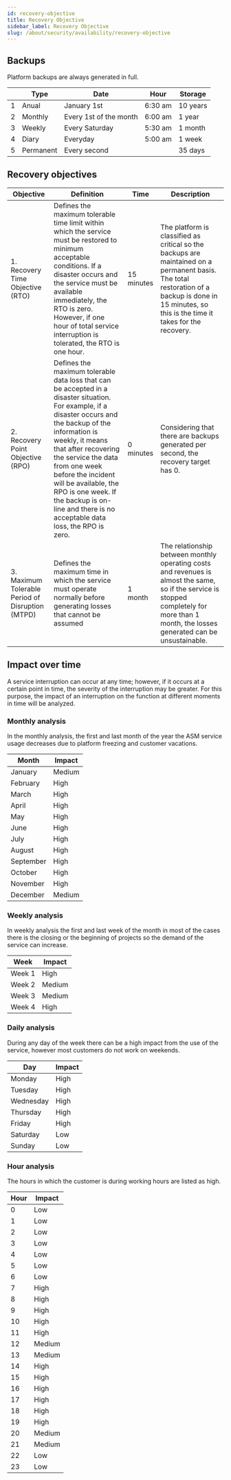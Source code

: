 ```yaml
---
id: recovery-objective
title: Recovery Objective
sidebar_label: Recovery Objective
slug: /about/security/availability/recovery-objective
---
```


## Backups

Platform backups are always generated in full.

|   | Type      | Date                   | Hour    | Storage  |
|---|-----------|------------------------|---------|----------|
| 1 | Anual     | January 1st            | 6:30 am | 10 years |
| 2 | Monthly   | Every 1st of the month | 6:00 am | 1 year   |
| 3 | Weekly    | Every Saturday         | 5:30 am | 1 month  |
| 4 | Diary     | Everyday               | 5:00 am | 1 week   |
| 5 | Permanent | Every second           |         | 35 days  |

## Recovery objectives

| Objective                                        | Definition                                                                                                                                                                                                                                                                                                                                                                         | Time       | Description                                                                                                                                                                                        |
|--------------------------------------------------|------------------------------------------------------------------------------------------------------------------------------------------------------------------------------------------------------------------------------------------------------------------------------------------------------------------------------------------------------------------------------------|------------|----------------------------------------------------------------------------------------------------------------------------------------------------------------------------------------------------|
| 1. Recovery Time Objective (RTO)                 | Defines the maximum tolerable time limit within which the service must be restored to minimum acceptable conditions. If a disaster occurs and the service must be available immediately, the RTO is zero. However, if one hour of total service interruption is tolerated, the RTO is one hour.                                                                                    | 15 minutes | The platform is classified as critical so the backups are maintained on a permanent basis. The total restoration of a backup is done in 15 minutes, so this is the time it takes for the recovery. |
| 2. Recovery Point Objective (RPO)                | Defines the maximum tolerable data loss that can be accepted in a disaster situation. For example, if a disaster occurs and the backup of the information is weekly, it means that after recovering the service the data from one week before the incident will be available, the RPO is one week. If the backup is on-line and there is no acceptable data loss, the RPO is zero. | 0 minutes  | Considering that there are backups generated per second, the recovery target has 0.                                                                                                                |
| 3. Maximum Tolerable Period of Disruption (MTPD) | Defines the maximum time in which the service must operate normally before generating losses that cannot be assumed                                                                                                                                                                                                                                                                | 1 month    | The relationship between monthly operating costs and revenues is almost the same, so if the service is stopped completely for more than 1 month, the losses generated can be unsustainable.        |

## Impact over time

A service interruption can occur at any time;
however,
if it occurs at a certain point in time,
the severity of the interruption may be greater.
For this purpose,
the impact of an interruption on
the function at different moments
in time will be analyzed.

### Monthly analysis

In the monthly analysis,
the first and last month of
the year the ASM service
usage decreases due to platform
freezing and customer vacations.

| Month     | Impact |
|-----------|--------|
| January   | Medium |
| February  | High   |
| March     | High   |
| April     | High   |
| May       | High   |
| June      | High   |
| July      | High   |
| August    | High   |
| September | High   |
| October   | High   |
| November  | High   |
| December  | Medium |

### Weekly analysis

In weekly analysis the first
and last week of the month in
most of the cases there is the
closing or the beginning of
projects so the demand of the
service can increase.

| Week   | Impact |
|--------|--------|
| Week 1 | High   |
| Week 2 | Medium |
| Week 3 | Medium |
| Week 4 | High   |

### Daily analysis

During any day of the week there
can be a high impact from the
use of the service,
however most customers do
not work on weekends.

| Day       | Impact |
|-----------|--------|
| Monday    | High   |
| Tuesday   | High   |
| Wednesday | High   |
| Thursday  | High   |
| Friday    | High   |
| Saturday  | Low    |
| Sunday    | Low    |

### Hour analysis

The hours in which the customer
is during working hours are listed as high.

| Hour | Impact |
|------|--------|
| 0    | Low    |
| 1    | Low    |
| 2    | Low    |
| 3    | Low    |
| 4    | Low    |
| 5    | Low    |
| 6    | Low    |
| 7    | High   |
| 8    | High   |
| 9    | High   |
| 10   | High   |
| 11   | High   |
| 12   | Medium |
| 13   | Medium |
| 14   | High   |
| 15   | High   |
| 16   | High   |
| 17   | High   |
| 18   | High   |
| 19   | High   |
| 20   | Medium |
| 21   | Medium |
| 22   | Low    |
| 23   | Low    |
